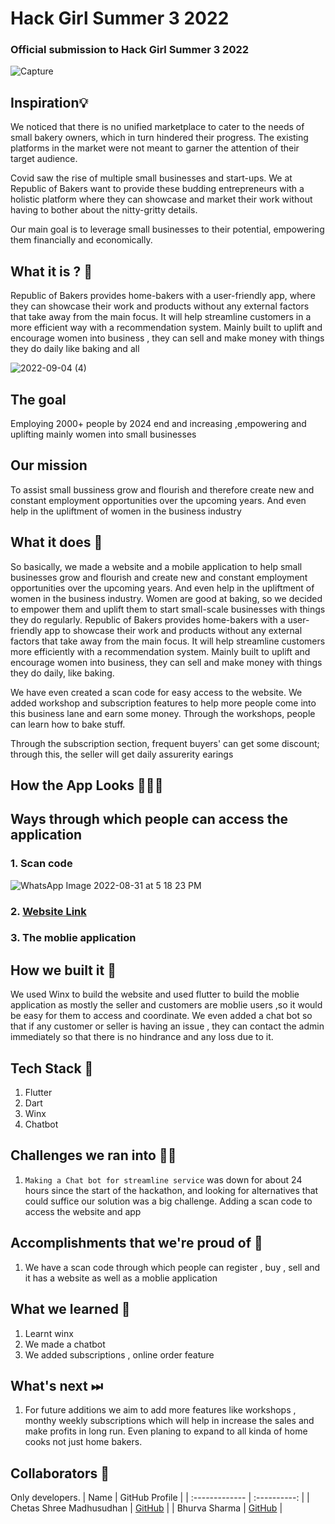 # Hack Girl Summer 3 2022
### Official submission to Hack Girl Summer 3 2022

 ![Capture](https://user-images.githubusercontent.com/75165587/188296582-37c23757-c145-4d40-8cee-6ebbecfaf169.PNG)


## Inspiration💡
We noticed that there is no unified marketplace to cater to the needs of small bakery owners, which in turn hindered their progress. The existing platforms in the market were not meant to garner the attention of their target audience.

Covid saw the rise of multiple small businesses and start-ups. We at Republic of Bakers want to provide these budding entrepreneurs with a holistic platform where they can showcase and market their work without having to bother about the nitty-gritty details.

Our main goal is to leverage small businesses to their potential, empowering them financially and economically.


## What it is ? 🎠
Republic of Bakers provides home-bakers with a user-friendly app, where they can showcase their work and products without any external factors that take away from the main focus. It will help streamline customers in a more efficient way with a recommendation system. Mainly built to uplift and encourage women into business , they can sell and make money with things they do daily like baking and all

![2022-09-04 (4)](https://user-images.githubusercontent.com/75165587/188296994-ae368a7c-ebf3-49e4-a470-f5a99d682d59.png)

## The goal
Employing 2000+ people by 2024 end and increasing ,empowering and uplifting mainly women into small businesses

## Our mission
To assist small bussiness grow and flourish and therefore create new and constant employment opportunities over the upcoming years. And even help in the upliftment of women in the business industry 

## What it does 🧭
So basically, we made a website and a mobile application to help small businesses grow and flourish and create new and constant employment opportunities over the upcoming years. And even help in the upliftment of women in the business industry. Women are good at baking, so we decided to empower them and uplift them to start small-scale businesses with things they do regularly. Republic of Bakers provides home-bakers with a user-friendly app to showcase their work and products without any external factors that take away from the main focus. It will help streamline customers more efficiently with a recommendation system. Mainly built to uplift and encourage women into business, they can sell and make money with things they do daily, like baking.

We have even created a scan code for easy access to the website. We added workshop and subscription features to help more people come into this business lane and earn some money. Through the workshops, people can learn how to bake stuff.

Through the subscription section, frequent buyers' can get some discount; through this, the seller will get daily assurerity earings 

## How the App Looks 🤜🔥🤛

## Ways through which people can access the application
### 1. Scan code 
![WhatsApp Image 2022-08-31 at 5 18 23 PM](https://user-images.githubusercontent.com/75165587/188300397-d861e4af-1a5f-42ed-af19-058c591460c0.jpeg)
### 2. [Website Link](https://bhurvaxsharmaindia.wixsite.com/mysite-2/home)
### 3. The moblie application 


## How we built it 🔧
We used Winx to build the website and used flutter to build the moblie application as mostly the seller and customers are moblie users ,so it would be easy for them to access and coordinate. We even added a chat bot so that if any customer or seller is having an issue , they can contact the admin immediately so that there is no hindrance and any loss due to it.


## Tech Stack 🔨
1. Flutter
2. Dart
3. Winx
4. Chatbot

## Challenges we ran into 🏃‍♂️

1. `Making a Chat bot for streamline service` was down for about 24 hours since the start of the hackathon, and looking for alternatives that could suffice our solution was a big challenge. Adding a scan code to access the website and app

## Accomplishments that we're proud of 🏅
1. We have a scan code through which people can register , buy , sell and it has a website as well as a moblie application

## What we learned 🧠
1. Learnt winx 
2. We made a chatbot
3. We added subscriptions , online order feature 

## What's next ⏭
 1. For future additions we aim to add more features like workshops , monthy weekly subscriptions which will help in increase the sales and make profits in long run.
 Even planing to expand to all kinda of home cooks not just home bakers.
 
## Collaborators 🤖

Only developers.
| Name      | GitHub Profile     |
| :------------- | :----------: |
|  Chetas Shree Madhusudhan   | [GitHub](https://github.com/ChetasShree) |
|  Bhurva Sharma  | [GitHub](https://github.com/Bhurva6) |
